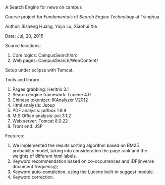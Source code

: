 A Search Engine for news on campus

Course project for *Fundamentals of Search Engine Technology* at Tsinghua.

Author: Bisheng Huang, Yiqin Lu, Xiaohui Xie

Date: Jul, 20, 2015

Source locations: 

1. Core logics: CampusSearch/src
2. Web pages: CampusSearch/WebContent/

Setup under eclipse with Tomcat.

Tools and library

1. Pages grabbing: Heritrix 3.1
2. Search engine framework: Lucene 4.0
3. Chinese tokenizer: IKAnalyzer V2012
4. Html analysis: Jsoup
5. PDF analysis: pdfbox 1.8.9
6. M.S Office analysis: poi 3.1.2
7. Web server: Tomcat 8.0.22
8. Front end: JSP

Features:

1. We implemented the results sorting algorithm based on BM25 probability model, taking into consideration the page rank and the weights of different html labels.
2. Keyword recommendation based on co-occurrences and IDF(inverse document frequency);  
3. Keyword auto-completion, using the Lucene built-in suggest module.
4. Keyword correction.